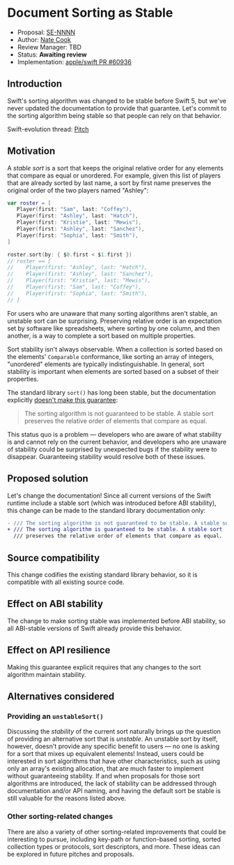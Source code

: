 # Document Sorting as Stable

* Proposal: [SE-NNNN](0000-stable-sort.md)
* Author: [Nate Cook](https://github.com/natecook1000)
* Review Manager: TBD
* Status: **Awaiting review**
* Implementation: [apple/swift PR #60936](https://github.com/apple/swift/pull/60936)

## Introduction

Swift's sorting algorithm was changed to be stable before Swift 5, but we've never updated the documentation to provide that guarantee. Let's commit to the sorting algorithm being stable so that people can rely on that behavior.

Swift-evolution thread: [Pitch](https://forums.swift.org/t/pitch-document-sorting-as-stable/59880)

## Motivation

A *stable sort* is a sort that keeps the original relative order for any elements that compare as equal or unordered. For example, given this list of players that are already sorted by last name, a sort by first name preserves the original order of the two players named "Ashley":

```swift
var roster = [
   Player(first: "Sam", last: "Coffey"),
   Player(first: "Ashley", last: "Hatch"),
   Player(first: "Kristie", last: "Mewis"),
   Player(first: "Ashley", last: "Sanchez"),
   Player(first: "Sophia", last: "Smith"),
]

roster.sort(by: { $0.first < $1.first })
// roster == [
//    Player(first: "Ashley", last: "Hatch"),
//    Player(first: "Ashley", last: "Sanchez"),
//    Player(first: "Kristie", last: "Mewis"),
//    Player(first: "Sam", last: "Coffey"),
//    Player(first: "Sophia", last: "Smith"),
// ]
```

For users who are unaware that many sorting algorithms aren't stable, an unstable sort can be surprising. Preserving relative order is an expectation set by software like spreadsheets, where sorting by one column, and then another, is a way to complete a sort based on multiple properties.

Sort stability isn't always observable. When a collection is sorted based on the elements' `Comparable` conformance, like sorting an array of integers, "unordered" elements are typically indistinguishable. In general, sort stability is important when elements are sorted based on a subset of their properties.

The standard library `sort()` has long been stable, but the documentation explicitly [doesn't make this guarantee](https://developer.apple.com/documentation/swift/array/sorted()):

> The sorting algorithm is not guaranteed to be stable. A stable sort preserves the relative order of elements that compare as equal.

This status quo is a problem — developers who are aware of what stability is and cannot rely on the current behavior, and developers who are unaware of stability could be surprised by unexpected bugs if the stability were to disappear. Guaranteeing stability would resolve both of these issues.

## Proposed solution

Let's change the documentation! Since all current versions of the Swift runtime include a stable sort (which was introduced before ABI stability), this change can be made to the standard library documentation only:

```diff
- /// The sorting algorithm is not guaranteed to be stable. A stable sort
+ /// The sorting algorithm is guaranteed to be stable. A stable sort
  /// preserves the relative order of elements that compare as equal.
```

## Source compatibility

This change codifies the existing standard library behavior, so it is compatible with all existing source code.

## Effect on ABI stability

The change to make sorting stable was implemented before ABI stability, so all ABI-stable versions of Swift already provide this behavior.

## Effect on API resilience

Making this guarantee explicit requires that any changes to the sort algorithm maintain stability.

## Alternatives considered

### Providing an `unstableSort()`

Discussing the *stability* of the current sort naturally brings up the question of providing an alternative sort that is *unstable*. An unstable sort by itself, however, doesn't provide any specific benefit to users — no one is asking for a sort that mixes up equivalent elements! Instead, users could be interested in sort algorithms that have other characteristics, such as using only an array's existing allocation, that are much faster to implement without guaranteeing stability. If and when proposals for those sort algorithms are introduced, the lack of stability can be addressed through documentation and/or API naming, and having the default sort be stable is still valuable for the reasons listed above.

### Other sorting-related changes

There are also a variety of other sorting-related improvements that could be interesting to pursue, including key-path or function-based sorting, sorted collection types or protocols, sort descriptors, and more. These ideas can be explored in future pitches and proposals.
